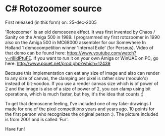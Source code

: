 # C# Rotozoomer source

First released (in this form) on: 25-dec-2005

'Rotozoomer' is an old demoscene effect. It was first invented by Chaos / Sanity on the Amiga 500 in 1989. I 
programmed my first rotozoomer in 1990 also on the Amiga 500 in MC68000 assembler for our 
Somewhere In Holland 1 democompetition winner 'Internal Exile' (for Perseus). Video of that demo can be found here:
https://www.youtube.com/watch?v=riIIidPtuFE. If you want to run it on your own Amiga or WinUAE on PC, go here:
http://www.pouet.net/prod.php?which=12439

Because this implementation can eat any size of image and also can render to any size of canvas, the
clamping per pixel is rather slow (modulo's) instead of bit-voodoo. If you use a render canvas size which 
is of power of 2 and the image is also of a size of power of 2, you can clamp using bit operations, which
is much faster, but hey, it's the idea that counts ;)

To get that demoscene feeling, I've included one of my fake-drawings I made for one of the pixel competitions
years and years ago. 10 points for the first person who recognizes the original person :). The picture included 
is from 2001 and is called 'Fur'. 

Have fun!
